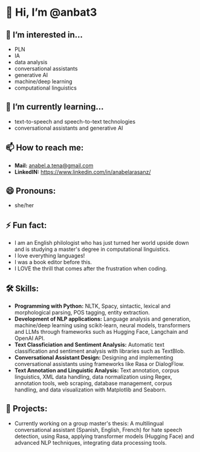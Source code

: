 # 👋 Hi, I’m @anbat3
## 👀 I’m interested in...

- PLN
- IA
- data analysis
- conversational assistants
- generative AI
- machine/deep learning
- computational linguistics
  
## 🌱 I’m currently learning...

- text-to-speech and speech-to-text technologies
- conversational assistants and generative AI
  
## 📫 How to reach me:

- **Mail:** anabel.a.tena@gmail.com
- **LinkedIN:** https://www.linkedin.com/in/anabelarasanz/
  
## 😄 Pronouns:

- she/her

## ⚡ Fun fact: 
- I am an English philologist who has just turned her world upside down and is studying a master's degree in  computational linguistics.
- I love everything languages!
- I was a book editor before this.
- I LOVE the thrill that comes after the frustration when coding.
  
## 🛠️ Skills:

- **Programming with Python:** NLTK, Spacy, sintactic, lexical and morphological parsing, POS tagging, entity extraction.
- **Development of NLP applications:** Language analysis and generation, machine/deep learning using scikit-learn, neural models,
  transformers and LLMs through frameworks such as Hugging Face, Langchain and OpenAI API.
- **Text Classficiation and Sentiment Analysis:** Automatic text classification and sentiment analysis with libraries such as TextBlob.
- **Conversational Assistant Design:** Designing and implementing conversational assistants using frameworks like Rasa or DialogFlow.
- **Text Annotation and Linguistic Analysis:** Text annotation, corpus linguistics, XML data handling, data normalization using Regex,
  annotation tools, web scraping, database management, corpus handling, and data visualization with Matplotlib and Seaborn.

## 📄 Projects:

- Currently working on a group master's thesis: 
A multilingual conversational assistant (Spanish, English, French) for hate speech detection, using Rasa, applying transformer models (Hugging Face)
and advanced NLP techniques, integrating data processing tools.

<!---
anbat3/anbat3 is a ✨ special ✨ repository because its `README.md` (this file) appears on your GitHub profile.
You can click the Preview link to take a look at your changes.
--->
